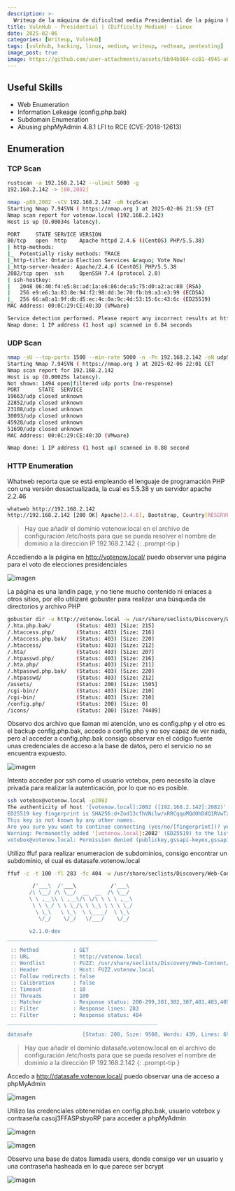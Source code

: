 ```yaml
---
description: >-
  Writeup de la máquina de dificultad media Presidential de la página https://vulnhub.com
title: VulnHub - Presidential | (Difficulty Medium) - Linux
date: 2025-02-06
categories: [Writeup, VulnHub]
tags: [vulnhub, hacking, linux, medium, writeup, redteam, pentesting]
image_post: true
image: https://github.com/user-attachments/assets/bb94b984-cc01-4945-a8ba-7b5bd73cae7c
---
```


## Useful Skills

* Web Enumeration
* Information Lekeage (config.php.bak)
* Subdomain Enumeration
* Abusing phpMyAdmin 4.8.1 LFI to RCE (CVE-2018-12613)

## Enumeration

### TCP Scan

 ```bash
rustscan -a 192.168.2.142 --ulimit 5000 -g
192.168.2.142 -> [80,2082]
```

```bash
nmap -p80,2082 -sCV 192.168.2.142 -oN tcpScan
Starting Nmap 7.94SVN ( https://nmap.org ) at 2025-02-06 21:59 CET
Nmap scan report for votenow.local (192.168.2.142)
Host is up (0.00034s latency).

PORT     STATE SERVICE VERSION
80/tcp   open  http    Apache httpd 2.4.6 ((CentOS) PHP/5.5.38)
| http-methods: 
|_  Potentially risky methods: TRACE
|_http-title: Ontario Election Services &raquo; Vote Now!
|_http-server-header: Apache/2.4.6 (CentOS) PHP/5.5.38
2082/tcp open  ssh     OpenSSH 7.4 (protocol 2.0)
| ssh-hostkey: 
|   2048 06:40:f4:e5:8c:ad:1a:e6:86:de:a5:75:d0:a2:ac:80 (RSA)
|   256 e9:e6:3a:83:8e:94:f2:98:dd:3e:70:fb:b9:a3:e3:99 (ECDSA)
|_  256 66:a8:a1:9f:db:d5:ec:4c:0a:9c:4d:53:15:6c:43:6c (ED25519)
MAC Address: 00:0C:29:CE:40:3D (VMware)

Service detection performed. Please report any incorrect results at https://nmap.org/submit/ .
Nmap done: 1 IP address (1 host up) scanned in 6.84 seconds
```

### UDP Scan

 ```bash
nmap -sU --top-ports 1500 --min-rate 5000 -n -Pn 192.168.2.142 -oN udpScan
Starting Nmap 7.94SVN ( https://nmap.org ) at 2025-02-06 22:01 CET
Nmap scan report for 192.168.2.142
Host is up (0.00025s latency).
Not shown: 1494 open|filtered udp ports (no-response)
PORT      STATE  SERVICE
19663/udp closed unknown
22852/udp closed unknown
23108/udp closed unknown
30093/udp closed unknown
45928/udp closed unknown
51690/udp closed unknown
MAC Address: 00:0C:29:CE:40:3D (VMware)

Nmap done: 1 IP address (1 host up) scanned in 0.88 second
```

### HTTP Enumeration

Whatweb reporta que se está empleando el lenguaje de programación PHP con una versión desactualizada, la cual es 5.5.38 y un servidor apache 2.2.46

```bash
whatweb http://192.168.2.142
http://192.168.2.142 [200 OK] Apache[2.4.6], Bootstrap, Country[RESERVED][ZZ], Email[contact@example.com,contact@votenow.loca], HTML5, HTTPServer[CentOS][Apache/2.4.6 (CentOS) PHP/5.5.38], IP[192.168.2.142], JQuery, PHP[5.5.38], Script, Title[Ontario Election Services &raquo; Vote Now!]
```

> Hay que añadir el dominio votenow.local en el archivo de configuración /etc/hosts para que se pueda resolver el nombre de dominio a la dirección IP 192.168.2.142
{: .prompt-tip }

Accediendo a la página en http://votenow.local/ puedo observar una página para el voto de elecciones presidenciales

![imagen](https://github.com/user-attachments/assets/86e7f33d-3cd1-4a00-85de-686014e1ff34)

La página es una landin page, y no tiene mucho contenido ni enlaces a otros sitios, por ello utilizaré gobuster para realizar una búsqueda de directorios y archivo PHP

```bash
gobuster dir -u http://votenow.local -w /usr/share/seclists/Discovery/Web-Content/common.txt -t 100 --add-slash -x php,php.bak -q
/.hta.php.bak/        (Status: 403) [Size: 215]
/.htaccess.php/       (Status: 403) [Size: 216]
/.htaccess.php.bak/   (Status: 403) [Size: 220]
/.htaccess/           (Status: 403) [Size: 212]
/.hta/                (Status: 403) [Size: 207]
/.htpasswd.php/       (Status: 403) [Size: 216]
/.hta.php/            (Status: 403) [Size: 211]
/.htpasswd.php.bak/   (Status: 403) [Size: 220]
/.htpasswd/           (Status: 403) [Size: 212]
/assets/              (Status: 200) [Size: 1505]
/cgi-bin//            (Status: 403) [Size: 210]
/cgi-bin/             (Status: 403) [Size: 210]
/config.php/          (Status: 200) [Size: 0]
/icons/               (Status: 200) [Size: 74409]
```

Observo dos archivo que llaman mi atención, uno es config.php y el otro es el backup config.php.bak, accedo a config.php y no soy capaz de ver nada, pero al acceder a config.php.bak consigo observar en el código fuente unas credenciales de acceso a la base de datos, pero el servicio no se encuentra expuesto.

![imagen](https://github.com/user-attachments/assets/3a5119c7-5f85-4f93-af9b-2164dd1c785d)

Intento acceder por ssh como el usuario votebox, pero necesito la clave privada para realizar la autenticación, por lo que no es posible.

```bash
ssh votebox@votenow.local -p2082
The authenticity of host '[votenow.local]:2082 ([192.168.2.142]:2082)' can't be established.
ED25519 key fingerprint is SHA256:d+Zod13cfhVNilw/xRRCqquMQdOhDdQ1RVwTzx0mUdo.
This key is not known by any other names.
Are you sure you want to continue connecting (yes/no/[fingerprint])? yes
Warning: Permanently added '[votenow.local]:2082' (ED25519) to the list of known hosts.
votebox@votenow.local: Permission denied (publickey,gssapi-keyex,gssapi-with-mic).
```

Utilizo ffuf para realizar enumeracion de subdominios, consigo encontrar un subdominio, el cual es datasafe.votenow.local

```bash
ffuf -c -t 100 -fl 283 -fc 404 -w /usr/share/seclists/Discovery/Web-Content/directory-list-2.3-medium.txt -u http://votenow.local -H "Host: FUZZ.votenow.local"

        /'___\  /'___\           /'___\       
       /\ \__/ /\ \__/  __  __  /\ \__/       
       \ \ ,__\\ \ ,__\/\ \/\ \ \ \ ,__\      
        \ \ \_/ \ \ \_/\ \ \_\ \ \ \ \_/      
         \ \_\   \ \_\  \ \____/  \ \_\       
          \/_/    \/_/   \/___/    \/_/       

       v2.1.0-dev
________________________________________________

 :: Method           : GET
 :: URL              : http://votenow.local
 :: Wordlist         : FUZZ: /usr/share/seclists/Discovery/Web-Content/directory-list-2.3-medium.txt
 :: Header           : Host: FUZZ.votenow.local
 :: Follow redirects : false
 :: Calibration      : false
 :: Timeout          : 10
 :: Threads          : 100
 :: Matcher          : Response status: 200-299,301,302,307,401,403,405,500
 :: Filter           : Response lines: 283
 :: Filter           : Response status: 404
________________________________________________

datasafe                [Status: 200, Size: 9508, Words: 439, Lines: 69, Duration: 2440ms]
```

> Hay que añadir el dominio datasafe.votenow.local en el archivo de configuración /etc/hosts para que se pueda resolver el nombre de dominio a la dirección IP 192.168.2.142
{: .prompt-tip }

Accedo a http://datasafe.votenow.local/ puedo observar una de acceso a phpMyAdmin

![imagen](https://github.com/user-attachments/assets/36b7623e-842c-4cfa-be3b-bb72bcefefee)

Utilizo las credenciales obtenenidas en config.php.bak, usuario votebox y contraseña casoj3FFASPsbyoRP para acceder a phpMyAdmin

![imagen](https://github.com/user-attachments/assets/073a0b93-9ce7-462a-9e0f-8cbf04377503)

![imagen](https://github.com/user-attachments/assets/50adfadf-fe56-41d7-ab51-d4675c83cb2a)

Observo una base de datos llamada users, donde consigo ver un usuario y una contraseña hasheada en lo que parece ser bcrypt

![imagen](https://github.com/user-attachments/assets/ea546b7d-4fe9-4e1f-a2f5-e273dec9f9f7)
